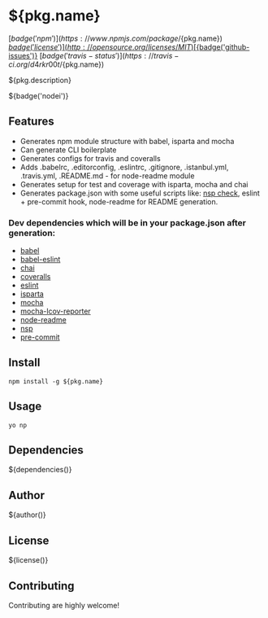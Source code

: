 # ${pkg.name}

[${badge('npm')}](https://www.npmjs.com/package/${pkg.name})
[${badge('license')}](http://opensource.org/licenses/MIT)
[${badge('github-issues')}](https://github.com/d4rkr00t/${pkg.name}/issues)
[${badge('travis-status')}](https://travis-ci.org/d4rkr00t/${pkg.name})

${pkg.description}

${badge('nodei')}

## Features
* Generates npm module structure with babel, isparta and mocha
* Can generate CLI boilerplate
* Generates configs for travis and coveralls
* Adds .babelrc, .editorconfig, .eslintrc, .gitignore, .istanbul.yml, .travis.yml, .README.md - for node-readme module
* Generates setup for test and coverage with isparta, mocha and chai
* Generates package.json with some useful scripts like: [nsp check](https://www.npmjs.com/package/nsp), eslint + pre-commit hook, node-readme for README generation.

### Dev dependencies which will be in your package.json after generation:
* [babel](https://www.npmjs.com/babel)
* [babel-eslint](https://www.npmjs.com/babel-eslint)
* [chai](https://www.npmjs.com/chai)
* [coveralls](https://www.npmjs.com/coveralls)
* [eslint](https://www.npmjs.com/eslint)
* [isparta](https://www.npmjs.com/isparta)
* [mocha](https://www.npmjs.com/mocha)
* [mocha-lcov-reporter](https://www.npmjs.com/mocha-lcov-reporter)
* [node-readme](https://www.npmjs.com/node-readme)
* [nsp](https://www.npmjs.com/nsp)
* [pre-commit](https://www.npmjs.com/pre-commit)

## Install

```
npm install -g ${pkg.name}
```

## Usage

```
yo np
```

## Dependencies

${dependencies()}

## Author

${author()}

## License

${license()}

## Contributing

Contributing are highly welcome!
